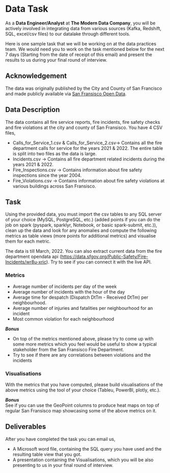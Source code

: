 # Data Task

As a **Data Engineer/Analyst** at **The Modern Data Company**, you will be actively involved in integrating data from various sources (Kafka, Redshift, SQL, excel/csv files) to our datalake through different tools.

Here is one sample task that we will be working on at the data practices team. We would need you to work on the task mentioned below for the next 7 days (Starting from the date of receipt of this email) and present the results to us during your final round of interview.

## Acknowledgement

The data was originally published by the City and County of San Francisco and made publicly available
via [San Fransisco Open Data](https://data.sfgov.org/).

## Data Description
The data contains all fire service reports, fire incidents, fire safety checks and fire violations at the city and county of San Fransisco. You have 4 CSV files,

* Calls_for_Service_1.csv & Calls_for_Service_2.csv-> Contains all the fire department calls for service for the years 2021 & 2022. The entire table is split into two files as the data is large.
* Incidents.csv -> Contains all fire department related incidents during the years 2021 & 2022.
* Fire_Inspections.csv -> Contains information about fire safety inspections since the year 2004.
* Fire_Violations.csv -> Contains information about fire safety violations at various buildings across San Fransisco.


## Task

Using the provided data, you must import the csv tables to any SQL server of your choice (MySQL, PostgreSQL, etc.) (added points if you can do the job on spark (pyspark, sparklyr, Notebook, or basic spark-submit,  etc.)), clean up the data and look for any anomalies and compute the following metrics as table views (more points for additional metrics) and visualise them for each metric.

The data is till March, 2022. You can also extract current data from the fire department opendata api (https://data.sfgov.org/Public-Safety/Fire-Incidents/wr8u-xric). Try to see if you can connect it with the live API.

### Metrics

* Average number of incidents per day of the week
* Average number of incidents with the hour of the day
* Average time for despatch (Dispatch DtTm - Received DtTm) per neighbourhood.
* Average number of injuries and fatalities per neighbourhood for an incident
* Most common violation for each neighbourhood

***Bonus***
* On top of the metrics mentioned above, please try to come up with some more metrics which you feel would be useful to show a typical stakeholder from the San Fransisco Fire Department.
* Try to see if there are any correlations between violations and the incidents

### Visualisations

With the metrics that you have computed, please build visualisations of the above metrics using the tool of your choice (Tableu, PowerBI, plotly, etc.).

***Bonus*** \
See if you can use the GeoPoint columns to produce heat maps on top of regular San Fransisco map showcasing some of the above metrics on it.

## Deliverables

After you have completed the task you can email us,

* A Microsoft word file, containing the SQL query you have used and the resulting table view that you got.
* A presentation containing the Visualisations, which you will be also presenting to us in your final round of interview.
